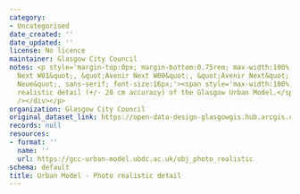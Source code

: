 ```yaml
---
category:
- Uncategorised
date_created: ''
date_updated: ''
license: No licence
maintainer: Glasgow City Council
notes: <p style='margin-top:0px; margin-bottom:0.75rem; max-width:100%; font-family:&quot;Avenir
  Next W01&quot;, &quot;Avenir Next W00&quot;, &quot;Avenir Next&quot;, Avenir, &quot;Helvetica
  Neue&quot;, sans-serif; font-size:16px;'><span style='max-width:100%; display:inherit;'>Photo
  realistic detail (+/- 20 cm accuracy) of the Glasgow Urban Model.</span><div><br
  /></div></p>
organization: Glasgow City Council
original_dataset_link: https://open-data-design-glasgowgis.hub.arcgis.com/documents/GlasgowGIS::urban-model-photo-realistic-detail
records: null
resources:
- format: ''
  name: ''
  url: https://gcc-urban-model.ubdc.ac.uk/obj_photo_realistic
schema: default
title: Urban Model - Photo realistic detail
---
```

